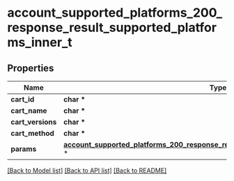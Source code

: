 # account_supported_platforms_200_response_result_supported_platforms_inner_t

## Properties
Name | Type | Description | Notes
------------ | ------------- | ------------- | -------------
**cart_id** | **char \*** |  | [optional] 
**cart_name** | **char \*** |  | [optional] 
**cart_versions** | **char \*** |  | [optional] 
**cart_method** | **char \*** |  | [optional] 
**params** | [**account_supported_platforms_200_response_result_supported_platforms_inner_params_t**](account_supported_platforms_200_response_result_supported_platforms_inner_params.md) \* |  | [optional] 

[[Back to Model list]](../README.md#documentation-for-models) [[Back to API list]](../README.md#documentation-for-api-endpoints) [[Back to README]](../README.md)


